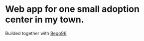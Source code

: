 # Web app for one small adoption center in my town. 
Builded together with [Bego96](https://github.com/Bego96)
